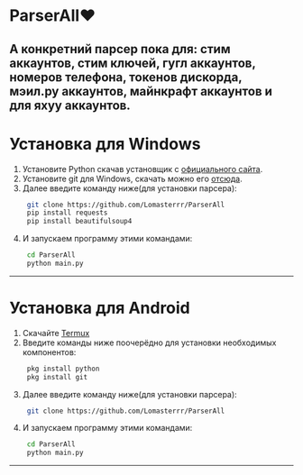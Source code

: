 # ParserAll♥️
А конкретний парсер пока для: стим аккаунтов, стим ключей, гугл аккаунтов,
номеров телефона, токенов дискорда, мэил.ру аккаунтов, 
майнкрафт аккаунтов и для яхуу аккаунтов.
----------------------------------------------

# Установка для Windows
1. Установите Python скачав установщик с [официального сайта](https://www.python.org/downloads/).
2. Установите git для Windows, скачать можно его [отсюда](https://git-scm.com/download/win).
3. Далее введите команду ниже(для установки парсера):
   ```bash
    git clone https://github.com/Lomasterrr/ParserAll
    pip install requests
    pip install beautifulsoup4

   ```
4. И запускаем программу этими командами:
   ```bash
    cd ParserAll
    python main.py
   ```
----------------------------------------------
# Установка для Android
1. Скачайте [Termux](https://play.google.com/store/apps/details?id=com.termux&hl=ru)
2. Введите команды ниже поочерёдно для установки необходимых компонентов:
   ```bash
    pkg install python
    pkg install git
   ```
3. Далее введите команду ниже(для установки парсера):
   ```bash
    git clone https://github.com/Lomasterrr/ParserAll
   ```
4. И запускаем программу этими командами:
   ```bash
    cd ParserAll
    python main.py
   ```
----------------------------------------------
